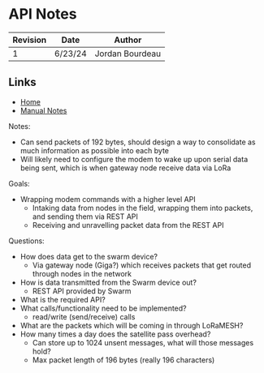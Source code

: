 # API Notes

| Revision | Date       | Author          |
|----------|------------|-----------------|
|    1     |   6/23/24  | Jordan Bourdeau |


## Links

* [Home](../README.md)
* [Manual Notes](manual_notes.md)

Notes:
* Can send packets of 192 bytes, should design a way to consolidate as much information as possible into each byte
* Will likely need to configure the modem to wake up upon serial data being sent, which is when gateway node receive data via LoRa

Goals:
* Wrapping modem commands with a higher level API
    * Intaking data from nodes in the field, wrapping them into packets, and sending them via REST API
    * Receiving and unravelling packet data from the REST API

Questions:
* How does data get to the swarm device?
    * Via gateway node (Giga?) which receives packets that get routed through nodes in the network
* How is data transmitted from the Swarm device out?
    * REST API provided by Swarm 
* What is the required API?
* What calls/functionality need to be implemented?
    * read/write (send/receive) calls
* What are the packets which will be coming in through LoRaMESH?
* How many times a day does the satellite pass overhead?
    * Can store up to 1024 unsent messages, what will those messages hold?
    * Max packet length of 196 bytes (really 196 characters)

